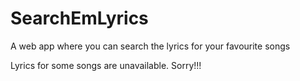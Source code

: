 # SearchEmLyrics

A web app where you can search the lyrics for your favourite songs

Lyrics for some songs are unavailable. Sorry!!!